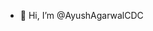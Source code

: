 - 👋 Hi, I’m @AyushAgarwalCDC

<!---
AyushAgarwalCDC/AyushAgarwalCDC is a ✨ special ✨ repository because its `README.md` (this file) appears on your GitHub profile.
You can click the Preview link to take a look at your changes.
--->
